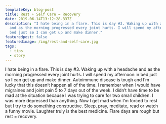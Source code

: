 ```yaml
---
templateKey: blog-post
title: Rest + Self Care = Recovery
date: 2019-06-14T13:12:28.337Z
description: "I hate being in a flare. This is day #3. Waking up with a headache
  and as the morning progressed every joint hurts. I will spend my afternoon in
  bed just so I can get up and make dinner."
featuredpost: false
featuredimage: /img/rest-and-self-care.jpg
tags:
  - tips
  - story
---
```

I hate being in a flare. This is day #3. Waking up with a headache and as the morning progressed every joint hurts. I will spend my afternoon in bed just so I can get up and make dinner. Autoimmune disease is tough and I’m lucky that this doesn’t happen all of the time. I remember when I would have migraines and joint pain 5 to 7 days out of the week. I didn’t have time to be mad at the situation because I was trying to care for two small children. I was more depressed than anything. Now I get mad when I’m forced to rest but I try to do something constructive. Sleep, pray, meditate, read or watch a funny movie. Laughter truly is the best medicine. Flare days are rough but rest = recovery.